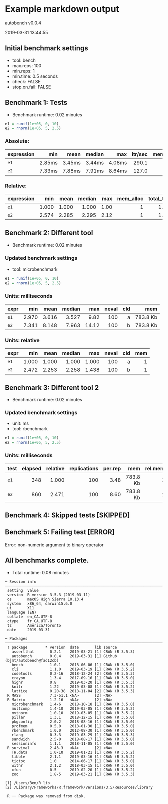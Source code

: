 # Example markdown output

autobench v0.0.4

2019-03-31 13:44:55

## Initial benchmark settings
  * tool: bench
  * max.reps: 100
  * min.reps: 1
  * min.time: 0.5 seconds
  * check: FALSE
  * stop.on.fail: FALSE

## Benchmark 1: Tests

* Benchmark runtime: 0.02 minutes

```r
e1 = runif(1e+05, 0, 10)
e2 = rnorm(1e+05, 5, 2.5)
```

### Absolute:
|expression|   min|  mean|median|   max|itr/sec|mem_alloc|n_gc|n_itr|total_time|
|:---------|-----:|-----:|-----:|-----:|------:|--------:|---:|----:|---------:|
|`e1`      |2.85ms|3.45ms|3.44ms|4.08ms|  290.1|    786KB|   1|   99|     341ms|
|`e2`      |7.33ms|7.88ms|7.91ms|8.64ms|  127.0|    786KB|   0|   64|     504ms|

### Relative:
|expression|  min| mean|median| max|mem_alloc|total_time|
|:---------|----:|----:|-----:|---:|--------:|---------:|
|`e1`      |1.000|1.000| 1.000|1.00|        1|     1.000|
|`e2`      |2.574|2.285| 2.295|2.12|        1|     1.477|

## Benchmark 2: Different tool

* Benchmark runtime: 0.02 minutes

### Updated benchmark settings
  * tool: microbenchmark

```r
e1 = runif(1e+05, 0, 10)
e2 = rnorm(1e+05, 5, 2.5)
```

### Units: milliseconds
|expr|  min| mean|median|  max|neval|cld|     mem|
|:---|----:|----:|-----:|----:|----:|--:|-------:|
|`e1`|2.970|3.616| 3.527| 9.82|  100|  a|783.8 Kb|
|`e2`|7.341|8.148| 7.963|14.12|  100|  b|783.8 Kb|

### Units: relative
|expr|  min| mean|median|  max|neval|cld|mem|
|:---|----:|----:|-----:|----:|----:|--:|--:|
|`e1`|1.000|1.000| 1.000|1.000|  100|  a|  1|
|`e2`|2.472|2.253| 2.258|1.438|  100|  b|  1|

## Benchmark 3: Different tool 2

* Benchmark runtime: 0.02 minutes

### Updated benchmark settings
  * unit: ms
  * tool: rbenchmark

```r
e1 = runif(1e+05, 0, 10)
e2 = rnorm(1e+05, 5, 2.5)
```

### Units: milliseconds
|test|elapsed|relative|replications|per.rep|     mem|rel.mem|
|:---|------:|-------:|-----------:|------:|-------:|------:|
|`e1`|    348|   1.000|         100|   3.48|783.8 Kb|      1|
|`e2`|    860|   2.471|         100|   8.60|783.8 Kb|      1|

## Benchmark 4: Skipped tests [SKIPPED]

## Benchmark 5: Failing test [ERROR]

Error: non-numeric argument to binary operator

## All benchmarks complete.

* Total runtime: 0.08 minutes

```
─ Session info ───────────────────────────────────────────────────────────────────────────────────
 setting  value                       
 version  R version 3.5.3 (2019-03-11)
 os       macOS High Sierra 10.13.4   
 system   x86_64, darwin15.6.0        
 ui       X11                         
 language (EN)                        
 collate  en_CA.UTF-8                 
 ctype    fr_CA.UTF-8                 
 tz       America/Toronto             
 date     2019-03-31                  

─ Packages ───────────────────────────────────────────────────────────────────────────────────────
 ! package        * version  date       lib source                         
   assertthat       0.2.1    2019-03-21 [1] CRAN (R 3.5.3)                 
   autobench        0.0.4    2019-03-31 [1] Github (bjmt/autobench@fad12cb)
   bench            1.0.1    2018-06-06 [1] CRAN (R 3.5.0)                 
   cli              1.1.0    2019-03-19 [1] CRAN (R 3.5.2)                 
   codetools        0.2-16   2018-12-24 [2] CRAN (R 3.5.3)                 
   crayon           1.3.4    2017-09-16 [1] CRAN (R 3.5.0)                 
   highr            0.8      2019-03-20 [1] CRAN (R 3.5.3)                 
   knitr            1.22     2019-03-08 [1] CRAN (R 3.5.2)                 
   lattice          0.20-38  2018-11-04 [2] CRAN (R 3.5.3)                 
 R MASS             7.3-51.1 <NA>       [2] <NA>                           
 R Matrix           1.2-16   <NA>       [2] <NA>                           
   microbenchmark   1.4-6    2018-10-18 [1] CRAN (R 3.5.0)                 
   multcomp         1.4-10   2019-03-05 [1] CRAN (R 3.5.2)                 
   mvtnorm          1.0-10   2019-03-05 [1] CRAN (R 3.5.2)                 
   pillar           1.3.1    2018-12-15 [1] CRAN (R 3.5.0)                 
   pkgconfig        2.0.2    2018-08-16 [1] CRAN (R 3.5.0)                 
   profmem          0.5.0    2018-01-30 [1] CRAN (R 3.5.0)                 
   rbenchmark       1.0.0    2012-08-30 [1] CRAN (R 3.5.0)                 
   rlang            0.3.3    2019-03-29 [1] CRAN (R 3.5.3)                 
   sandwich         2.5-0    2018-08-17 [1] CRAN (R 3.5.0)                 
   sessioninfo      1.1.1    2018-11-05 [1] CRAN (R 3.5.0)                 
 R survival         2.43-3   <NA>       [2] <NA>                           
   TH.data          1.0-10   2019-01-21 [1] CRAN (R 3.5.2)                 
   tibble           2.1.1    2019-03-16 [1] CRAN (R 3.5.2)                 
   tictoc           1.0      2014-06-17 [1] CRAN (R 3.5.0)                 
   withr            2.1.2    2018-03-15 [1] CRAN (R 3.5.0)                 
   xfun             0.5      2019-02-20 [1] CRAN (R 3.5.2)                 
   zoo              1.8-5    2019-03-21 [1] CRAN (R 3.5.3)                 

[1] /Users/Ben/R_lib
[2] /Library/Frameworks/R.framework/Versions/3.5/Resources/library

 R ── Package was removed from disk.
```
